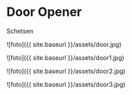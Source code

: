 # Door Opener

Schetsen

![foto]({{ site.baseurl }}/assets/door.jpg)

![foto]({{ site.baseurl }}/assets/door1.jpg)

![foto]({{ site.baseurl }}/assets/door2.jpg)

![foto]({{ site.baseurl }}/assets/door3.jpg)
